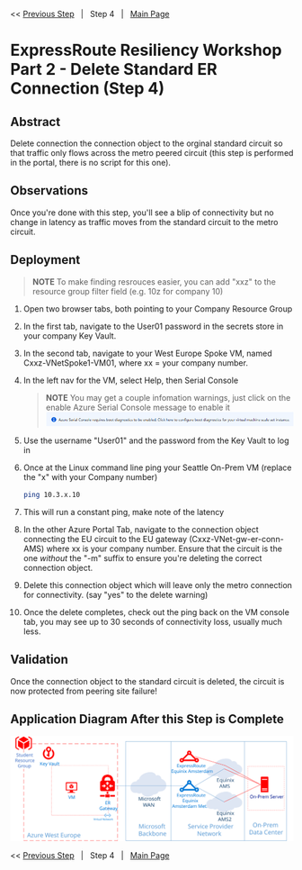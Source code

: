 << [Previous Step][Prev]&nbsp;&nbsp;&nbsp;|&nbsp;&nbsp;&nbsp;Step 4&nbsp;&nbsp;&nbsp;|&nbsp;&nbsp;&nbsp;[Main Page][Next]

# ExpressRoute Resiliency Workshop Part 2 - Delete Standard ER Connection (Step 4)

## Abstract

Delete connection the connection object to the orginal standard circuit so that traffic only flows across the metro peered circuit (this step is performed in the portal, there is no script for this one).

## Observations

Once you're done with this step, you'll see a blip of connectivity but no change in latency as traffic moves from the standard circuit to the metro circuit.

## Deployment

> **NOTE**
> To make finding resrouces easier, you can add "xxz" to the resource group filter field (e.g. 10z for company 10)

1. Open two browser tabs, both pointing to your Company Resource Group
1. In the first tab, navigate to the User01 password in the secrets store in your company Key Vault.
1. In the second tab, navigate to your West Europe Spoke VM, named Cxxz-VNetSpoke1-VM01, where xx = your company number.
1. In the left nav for the VM, select Help, then Serial Console
    > **NOTE**
    > You may get a couple infomation warnings, just click on the enable Azure Serial Console message to enable it
    > [![2]][2]
    
1. Use the username "User01" and the password from the Key Vault to log in
1. Once at the Linux command line ping your Seattle On-Prem VM (replace the "x" with your Company number)
    ```bash
    ping 10.3.x.10
    ```
1. This will run a constant ping, make note of the latency
1. In the other Azure Portal Tab, navigate to the connection object connecting the EU circuit to the EU gateway (Cxxz-VNet-gw-er-conn-AMS) where xx is your company number. Ensure that the circuit is the one *without* the "-m" suffix to ensure you're deleting the correct connection object.
1. Delete this connection object which will leave only the metro connection for connectivity. (say "yes" to the delete warning)
1. Once the delete completes, check out the ping back on the VM console tab, you may see up to 30 seconds of connectivity loss, usually much less.

## Validation
Once the connection object to the standard circuit is deleted, the circuit is now protected from peering site failure!

## Application Diagram After this Step is Complete

[![1]][1]

<< [Previous Step][Prev]&nbsp;&nbsp;&nbsp;|&nbsp;&nbsp;&nbsp;Step 4&nbsp;&nbsp;&nbsp;|&nbsp;&nbsp;&nbsp;[Main Page][Next]

<!--Link References-->
[Prev]: ./ERRes2Step3.md
[Next]: ./README2.md
[CloudShell]: https://docs.microsoft.com/azure/cloud-shell/overview

<!--Image References-->
[1]: ./Media/ERRes2Step4.svg "As built diagram of the environment after step 4"
[2]: ./Media/ConsoleError.png "Active Serial Console message"